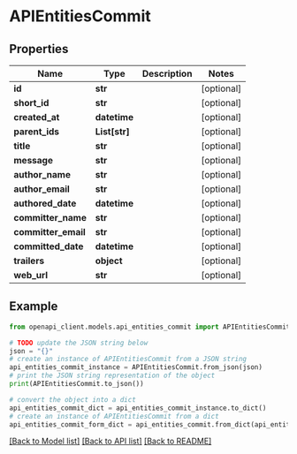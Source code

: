 # APIEntitiesCommit


## Properties

Name | Type | Description | Notes
------------ | ------------- | ------------- | -------------
**id** | **str** |  | [optional] 
**short_id** | **str** |  | [optional] 
**created_at** | **datetime** |  | [optional] 
**parent_ids** | **List[str]** |  | [optional] 
**title** | **str** |  | [optional] 
**message** | **str** |  | [optional] 
**author_name** | **str** |  | [optional] 
**author_email** | **str** |  | [optional] 
**authored_date** | **datetime** |  | [optional] 
**committer_name** | **str** |  | [optional] 
**committer_email** | **str** |  | [optional] 
**committed_date** | **datetime** |  | [optional] 
**trailers** | **object** |  | [optional] 
**web_url** | **str** |  | [optional] 

## Example

```python
from openapi_client.models.api_entities_commit import APIEntitiesCommit

# TODO update the JSON string below
json = "{}"
# create an instance of APIEntitiesCommit from a JSON string
api_entities_commit_instance = APIEntitiesCommit.from_json(json)
# print the JSON string representation of the object
print(APIEntitiesCommit.to_json())

# convert the object into a dict
api_entities_commit_dict = api_entities_commit_instance.to_dict()
# create an instance of APIEntitiesCommit from a dict
api_entities_commit_form_dict = api_entities_commit.from_dict(api_entities_commit_dict)
```
[[Back to Model list]](../README.md#documentation-for-models) [[Back to API list]](../README.md#documentation-for-api-endpoints) [[Back to README]](../README.md)


